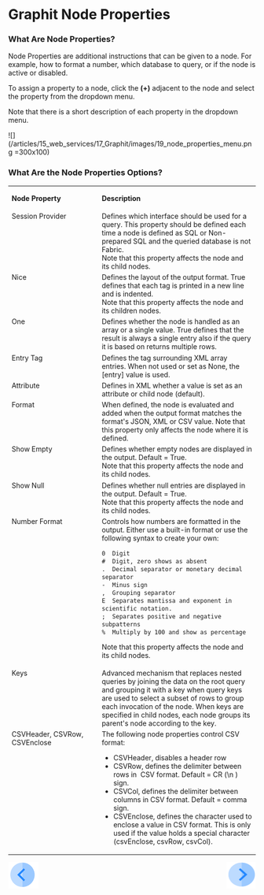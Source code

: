 # Graphit Node Properties

### What Are Node Properties?

Node Properties are additional instructions that can be given to a node. For example, how to format a number, which database to query, or if the node is active or disabled. 

To assign a property to a node, click the **(+)** adjacent to the node and select the  property from the dropdown menu. 

Note that there is a short description of each property in the dropdown menu.

![](/articles/15_web_services/17_Graphit/images/19_node_properties_menu.png =300x100)

### What Are the Node Properties Options? 
<table>
<tbody>
<tr>
<td valign="top" width="300pxl">
<p><strong>Node Property</strong></p>
</td>
<td valign="top" width="600pxl">
<p><strong>Description</strong></p>
</td>
</tr>
<tr>
<td valign="top" width="300pxl">Session Provider</td>
<td valign="top" width="600pxl">Defines which interface should be used for a query. This property should be defined each time a node is defined as SQL or Non-prepared SQL and the queried database is not Fabric.<br />Note that this property affects the node and its child nodes.</td>
</tr>
<tr>
<td valign="top" width="300pxl">Nice</td>
<td valign="top" width="600pxl">Defines the layout of the output format. True defines that each tag is printed in a new line and is indented.&nbsp;<br />Note that this property affects the node and its children nodes.</td> 
</tr>
<tr>
<td valign="top" width="300pxl">One</td>
<td valign="top" width="600pxl">Defines whether the node is handled as an array or a single value. True defines that the result is always a single entry also if the query it is based on returns multiple rows.</td>
</tr>
<tr>
<td valign="top" width="300pxl">Entry Tag</td>
<td valign="top" width="600pxl">Defines the tag surrounding XML array entries. When not used or set as None, the [entry] value is used.</td>
</tr>
<tr>
<td valign="top" width="300pxl">Attribute</td>
<td valign="top" width="600pxl">Defines in XML whether a value is set as an attribute or child node (default).&nbsp;</td>
</tr>
<tr>
<td valign="top" width="300pxl">Format</td>
<td valign="top" width="600pxl">When defined, the node is evaluated and added when the output format matches the format's JSON, XML or CSV value. Note that this property only affects the node where it is defined.&nbsp;</td>
</tr>
<tr>
<td valign="top" width="300pxl">Show Empty</td>
<td valign="top" width="600pxl">Defines whether empty nodes are displayed in the output. Default = True.<br />Note that this property affects the node and its child nodes.</td>
</tr>
<tr>
<td valign="top" width="300pxl">Show Null</td>
<td valign="top" width="600pxl">Defines whether null entries are displayed in the output. Default = True.<br />Note that this property affects the node and its child nodes.&nbsp;</td>
</tr>
<tr>
<td valign="top" width="300pxl">Number Format</td>
<td valign="top" width="600pxl">Controls how numbers are formatted in the output. Either use a built-in format or use the following syntax to create your own:
 
 ```
0  Digit
#  Digit, zero shows as absent
.  Decimal separator or monetary decimal separator
-  Minus sign
,  Grouping separator
E  Separates mantissa and exponent in scientific notation.
;  Separates positive and negative subpatterns
%  Multiply by 100 and show as percentage
```

Note that this property affects the node and its child nodes.&nbsp;</td>
</tr>
<tr>
<td valign="top" width="300pxl">Keys</td>
<td valign="top" width="600pxl">Advanced mechanism that replaces nested queries by joining the data on the root query and grouping it with a key when query keys are used to select a subset of rows to group each invocation of the node. When keys are specified in child nodes, each node groups its parent's node according to the key.</td>
</tr>
<tr>
<td valign="top" width="300pxl">CSVHeader, CSVRow, CSVEnclose</td>
<td valign="top" width="600pxl">The following node properties control CSV format:
<ul>
<li>CSVHeader, disables a header row</li>
<li>CSVRow, defines the delimiter between rows in&nbsp; CSV format. Default = CR (\n ) sign.</li>
<li>CSVCol, defines the delimiter between columns in CSV format. Default = comma sign.</li>
<li>CSVEnclose, defines the character used to enclose a value in CSV format. This is only used if the value holds a special character (csvEnclose, csvRow, csvCol).</li>
</ul>
</td>
</tr>
</tbody>
</table>





[![Previous](/articles/images/Previous.png)](/articles/15_web_services/17_Graphit/03_graphit_node_types.md)[<img align="right" width="60" height="54" src="/articles/images/Next.png">](/articles/15_web_services/17_Graphit/05_graphit_debugging.md)

